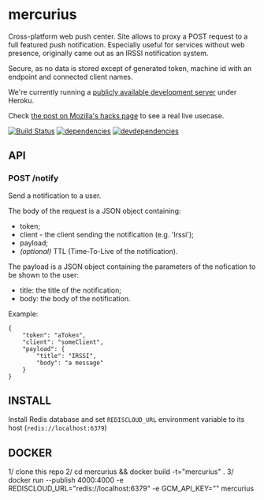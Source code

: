 # mercurius
Cross-platform web push center. Site allows to proxy a POST request to a full featured push notification. Especially useful for services without web presence, originally came out as an IRSSI notification system.

Secure, as no data is stored except of generated token, machine id with an endpoint and connected client names.

We're currently running a [publicly available development server](https://mozcurius.herokuapp.com) under Heroku.

Check [the post on Mozilla's hacks page](https://hacks.mozilla.org/2015/12/web-push-notifications-from-irssi/) to see a real live usecase.

[![Build Status](https://travis-ci.org/marco-c/mercurius.svg?branch=master)](https://travis-ci.org/marco-c/mercurius)
[![dependencies](https://david-dm.org/marco-c/mercurius.svg)](https://david-dm.org/marco-c/mercurius)
[![devdependencies](https://david-dm.org/marco-c/mercurius/dev-status.svg)](https://david-dm.org/marco-c/mercurius#info=devDependencies)

## API

### POST /notify
Send a notification to a user.

The body of the request is a JSON object containing:
 - token;
 - client - the client sending the notification (e.g. 'Irssi');
 - payload;
 - *(optional)* TTL (Time-To-Live of the notification).

The payload is a JSON object containing the parameters of the nofication to be shown to the user:
 - title: the title of the notification;
 - body: the body of the notification.

Example:
```
{
    "token": "aToken",
    "client": "someClient",
    "payload": {
        "title": "IRSSI",
        "body": "a message"
    }
}
```

## INSTALL

Install Redis database and set `REDISCLOUD_URL` environment variable to its 
host (`redis://localhost:6379`)

## DOCKER

1/ clone this repo
2/ cd mercurius && docker build -t="mercurius" .
3/ docker run --publish 4000:4000 -e REDISCLOUD_URL="redis://localhost:6379" -e GCM_API_KEY="" mercurius